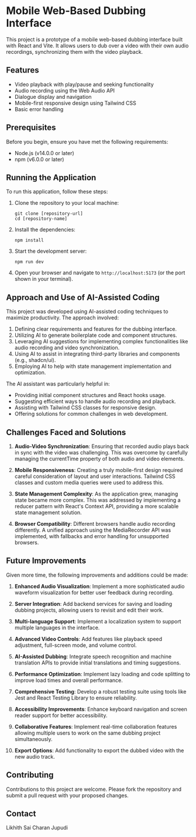# Mobile Web-Based Dubbing Interface

This project is a prototype of a mobile web-based dubbing interface built with React and Vite. It allows users to dub over a video with their own audio recordings, synchronizing them with the video playback.

## Features

- Video playback with play/pause and seeking functionality
- Audio recording using the Web Audio API
- Dialogue display and navigation
- Mobile-first responsive design using Tailwind CSS
- Basic error handling

## Prerequisites

Before you begin, ensure you have met the following requirements:

- Node.js (v14.0.0 or later)
- npm (v6.0.0 or later)

## Running the Application

To run this application, follow these steps:

1. Clone the repository to your local machine:
   ```
   git clone [repository-url]
   cd [repository-name]
   ```

2. Install the dependencies:
   ```
   npm install
   ```

3. Start the development server:
   ```
   npm run dev
   ```

4. Open your browser and navigate to `http://localhost:5173` (or the port shown in your terminal).

## Approach and Use of AI-Assisted Coding

This project was developed using AI-assisted coding techniques to maximize productivity. The approach involved:

1. Defining clear requirements and features for the dubbing interface.
2. Utilizing AI to generate boilerplate code and component structures.
3. Leveraging AI suggestions for implementing complex functionalities like audio recording and video synchronization.
4. Using AI to assist in integrating third-party libraries and components (e.g., shadcn/ui).
5. Employing AI to help with state management implementation and optimization.

The AI assistant was particularly helpful in:
- Providing initial component structures and React hooks usage.
- Suggesting efficient ways to handle audio recording and playback.
- Assisting with Tailwind CSS classes for responsive design.
- Offering solutions for common challenges in web development.

## Challenges Faced and Solutions

1. **Audio-Video Synchronization**: Ensuring that recorded audio plays back in sync with the video was challenging. This was overcome by carefully managing the currentTime property of both audio and video elements.

2. **Mobile Responsiveness**: Creating a truly mobile-first design required careful consideration of layout and user interactions. Tailwind CSS classes and custom media queries were used to address this.

3. **State Management Complexity**: As the application grew, managing state became more complex. This was addressed by implementing a reducer pattern with React's Context API, providing a more scalable state management solution.

4. **Browser Compatibility**: Different browsers handle audio recording differently. A unified approach using the MediaRecorder API was implemented, with fallbacks and error handling for unsupported browsers.

## Future Improvements

Given more time, the following improvements and additions could be made:

1. **Enhanced Audio Visualization**: Implement a more sophisticated audio waveform visualization for better user feedback during recording.

2. **Server Integration**: Add backend services for saving and loading dubbing projects, allowing users to revisit and edit their work.

3. **Multi-language Support**: Implement a localization system to support multiple languages in the interface.

4. **Advanced Video Controls**: Add features like playback speed adjustment, full-screen mode, and volume control.

5. **AI-Assisted Dubbing**: Integrate speech recognition and machine translation APIs to provide initial translations and timing suggestions.

6. **Performance Optimization**: Implement lazy loading and code splitting to improve load times and overall performance.

7. **Comprehensive Testing**: Develop a robust testing suite using tools like Jest and React Testing Library to ensure reliability.

8. **Accessibility Improvements**: Enhance keyboard navigation and screen reader support for better accessibility.

9. **Collaborative Features**: Implement real-time collaboration features allowing multiple users to work on the same dubbing project simultaneously.

10. **Export Options**: Add functionality to export the dubbed video with the new audio track.

## Contributing

Contributions to this project are welcome. Please fork the repository and submit a pull request with your proposed changes.

## Contact

Likhith Sai Charan Jupudi